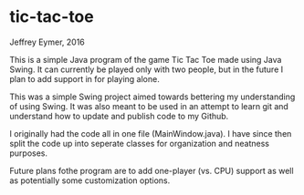 # tic-tac-toe
Jeffrey Eymer, 2016

This is a simple Java program of the game Tic Tac Toe made using Java Swing. It can currently be played only with two people, but in the future I plan to add support in for playing alone.

This was a simple Swing project aimed towards bettering my understanding of using Swing. It was also meant to be used in an attempt to learn git and understand how to update and publish code to my Github.

I originally had the code all in one file (MainWindow.java). I have since then split the code up into seperate classes for organization and neatness purposes.

Future plans fothe program are to add one-player (vs. CPU) support as well as potentially some customization options. 
